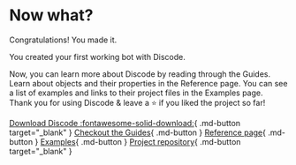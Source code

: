 # Now what?

Congratulations! You made it.

You created your first working bot with Discode.

Now, you can learn more about Discode by reading through the Guides. Learn about objects and their properties in the Reference page. You can see a list of examples and links to their project files in the Examples page. Thank you for using Discode & leave a :star: if you liked the project so far!

[Download Discode :fontawesome-solid-download:](https://github.com/yetimeh/discode/releases/latest){ .md-button target="_blank" } [Checkout the Guides](/discode/guides/){ .md-button } [Reference page](/discode/reference/){ .md-button } [Examples](/discode/examples/){ .md-button } [Project repository](https://github.com/yetimeh/discode){ .md-button target="_blank" }



